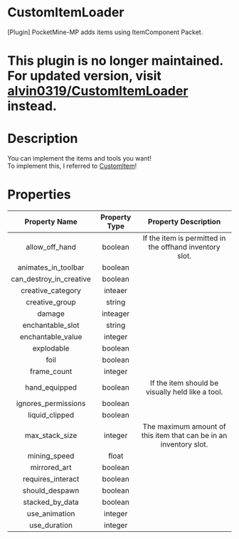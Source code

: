 # CustomItemLoader
[Plugin] PocketMine-MP adds items using ItemComponent Packet.
<br>

# This plugin is no longer maintained. For updated version, visit [alvin0319/CustomItemLoader](https://github.com/alvin0319/CustomItemLoader) instead.

# Description
You can implement the items and tools you want!
<br>
To implement this, I referred to [CustomItem](https://github.com/alvin0319/CustomItem)!

# Properties
|     Property Name     |     Property Type     |                         Property Description                     |
|:---------------------:|:---------------------:|:-----------------------------------------------------------------:|
|     allow_off_hand    |        boolean        |      If the item is permitted in the offhand inventory slot.      |
|  animates_in_toolbar  |        boolean        |                                                                   |
| can_destroy_in_creative	|      boolean        |                                                                   |
|    creative_category  |        inteaer        |                                                                   |
|    creative_group     |        string         |                                                                   |
|       damage          |        inteager       |                                                                   |
|    enchantable_slot   |        string         |                                                                   |
|    enchantable_value  |        integer        |                                                                   |
|       explodable      |        boolean        |                                                                   |
|          foil         |        boolean        |                                                                   |
|      frame_count      |        integer        |                                                                   |
|     hand_equipped     |        boolean        |          If the item should be visually held like a tool.         |
|  ignores_permissions  |        boolean        |                                                                   |
|     liquid_clipped    |        boolean        |                                                                   |
|     max_stack_size    |        integer        | The maximum amount of this item that can be in an inventory slot. |
|      mining_speed     |         float         |                                                                   |
|      mirrored_art     |        boolean        |                                                                   |
|    requires_interact  |        boolean        |                                                                   |
|     should_despawn    |        boolean        |                                                                   |
|     stacked_by_data   |        boolean        |                                                                   |
|      use_animation    |        integer        |                                                                   |
|      use_duration     |        integer        |                                                                   |
